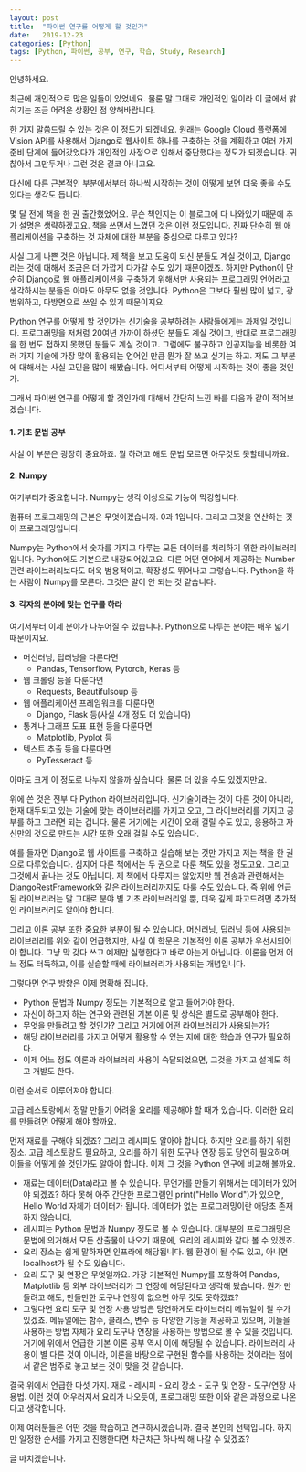 ```yaml
---
layout: post
title:  "파이썬 연구를 어떻게 할 것인가"
date:   2019-12-23
categories: [Python]
tags: [Python, 파이썬, 공부, 연구, 학습, Study, Research]
---
```


안녕하세요.

최근에 개인적으로 많은 일들이 있었네요. 물론 말 그대로 개인적인 일이라 이 글에서 밝히기는 조금 어려운 상황인 점 양해바랍니다.

한 가지 말씀드릴 수 있는 것은 이 정도가 되겠네요. 원래는 Google Cloud 플랫폼에 Vision API를 사용해서 Django로 웹사이트 하나를 구축하는 것을 계획하고 여러 가지 준비 단계에 들어갔었다가 개인적인 사정으로 인해서 중단했다는 정도가 되겠습니다. 귀찮아서 그만두거나 그런 것은 결코 아니고요.

대신에 다른 근본적인 부분에서부터 하나씩 시작하는 것이 어떻게 보면 더욱 좋을 수도 있다는 생각도 듭니다.

몇 달 전에 책을 한 권 출간했었어요. 무슨 책인지는 이 블로그에 다 나와있기 때문에 추가 설명은 생략하겠고요. 책을 쓰면서 느꼈던 것은 이런 정도입니다. 진짜 단순히 웹 애플리케이션을 구축하는 것 자체에 대한 부분을 중심으로 다루고 있다? 

사실 그게 나쁜 것은 아닙니다. 제 책을 보고 도움이 되신 분들도 계실 것이고, Django라는 것에 대해서 조금은 더 가깝게 다가갈 수도 있기 때문이겠죠. 하지만 Python이 단순히 Django로 웹 애플리케이션을 구축하기 위해서만 사용되는 프로그래밍 언어라고 생각하시는 분들은 아마도 아무도 없을 것입니다. Python은 그보다 훨씬 많이 넓고, 광범위하고, 다방면으로 쓰일 수 있기 때문이지요.

Python 연구를 어떻게 할 것인가는 신기술을 공부하려는 사람들에게는 과제일 것입니다. 프로그래밍을 저처럼 20여년 가까이 하셨던 분들도 계실 것이고, 반대로 프로그래밍을 한 번도 접하지 못했던 분들도 계실 것이고. 그럼에도 불구하고 인공지능을 비롯한 여러 가지 기술에 가장 많이 활용되는 언어인 만큼 뭔가 잘 쓰고 싶기는 하고. 저도 그 부분에 대해서는 사실 고민을 많이 해봤습니다. 어디서부터 어떻게 시작하는 것이 좋을 것인가.

그래서 파이썬 연구를 어떻게 할 것인가에 대해서 간단히 느낀 바를 다음과 같이 적어보겠습니다.

#### 1. 기초 문법 공부

사실 이 부분은 굉장히 중요하죠. 뭘 하려고 해도 문법 모르면 아무것도 못할테니까요.

#### 2. Numpy

여기부터가 중요합니다. Numpy는 생각 이상으로 기능이 막강합니다.

컴퓨터 프로그래밍의 근본은 무엇이겠습니까. 0과 1입니다. 그리고 그것을 연산하는 것이 프로그래밍입니다.

Numpy는 Python에서 숫자를 가지고 다루는 모든 데이터를 처리하기 위한 라이브러리입니다. Python에도 기본으로 내장되어있고요. 다른 어떤 언어에서 제공하는 Number 관련 라이브러리보다도 더욱 범용적이고, 확장성도 뛰어나고 그렇습니다. Python을 하는 사람이 Numpy를 모른다. 그것은 말이 안 되는 것 같습니다.

#### 3. 각자의 분야에 맞는 연구를 하라

여기서부터 이제 분야가 나누어질 수 있습니다. Python으로 다루는 분야는 매우 넓기 때문이지요.

* 머신러닝, 딥러닝을 다룬다면
    + Pandas, Tensorflow, Pytorch, Keras 등
* 웹 크롤링 등을 다룬다면
    + Requests, Beautifulsoup 등
* 웹 애플리케이션 프레임워크를 다룬다면
    + Django, Flask 등(사실 4개 정도 더 있습니다)
* 통계나 그래프 도표 표현 등을 다룬다면
    + Matplotlib, Pyplot 등
* 텍스트 추출 등을 다룬다면
    + PyTesseract 등

아마도 크게 이 정도로 나누지 않을까 싶습니다. 물론 더 있을 수도 있겠지만요.

위에 쓴 것은 전부 다 Python 라이브러리입니다. 신기술이라는 것이 다른 것이 아니라, 현재 대두되고 있는 기술에 맞는 라이브러리를 가지고 오고, 그 라이브러리를 가지고 공부를 하고 그러면 되는 겁니다. 물론 거기에는 시간이 오래 걸릴 수도 있고, 응용하고 자신만의 것으로 만드는 시간 또한 오래 걸릴 수도 있습니다.

예를 들자면 Django로 웹 사이트를 구축하고 실습해 보는 것만 가지고 저는 책을 한 권으로 다루었습니다. 심지어 다른 책에서는 두 권으로 다룬 책도 있을 정도고요. 그리고 그것에서 끝나는 것도 아닙니다. 제 책에서 다루지는 않았지만 웹 전송과 관련해서는 DjangoRestFramework와 같은 라이브러리까지도 다룰 수도 있습니다. 즉 위에 언급된 라이브리러는 말 그대로 분야 별 기초 라이브러리일 뿐, 더욱 깊게 파고드려면 추가적인 라이브러리도 알아야 합니다.

그리고 이론 공부 또한 중요한 부분이 될 수 있습니다. 머신러닝, 딥러닝 등에 사용되는 라이브러리를 위와 같이 언급했지만, 사실 이 학문은 기본적인 이론 공부가 우선시되어야 합니다. 그냥 막 갖다 쓰고 예제만 실행한다고 바로 아는게 아닙니다. 이론을 먼저 어느 정도 터득하고, 이를 실습할 때에 라이브러리가 사용되는 개념입니다. 

그렇다면 연구 방향은 이제 명확해 집니다.

* Python 문법과 Numpy 정도는 기본적으로 알고 들어가야 한다.
* 자신이 하고자 하는 연구와 관련된 기본 이론 및 상식은 별도로 공부해야 한다.
* 무엇을 만들려고 할 것인가? 그리고 거기에 어떤 라이브러리가 사용되는가?
* 해당 라이브러리를 가지고 어떻게 활용할 수 있는 지에 대한 학습과 연구가 필요하다.
* 이제 어느 정도 이론과 라이브러리 사용이 숙달되었으면, 그것을 가지고 설계도 하고 개발도 한다.

이런 순서로 이루어져야 합니다.

고급 레스토랑에서 정말 만들기 어려울 요리를 제공해야 할 때가 있습니다. 이러한 요리를 만들려면 어떻게 해야 할까요.

먼저 재료를 구해야 되겠죠? 그리고 레시피도 알아야 합니다. 하지만 요리를 하기 위한 장소. 고급 레스토랑도 필요하고, 요리를 하기 위한 도구나 연장 등도 당연히 필요하며, 이들을 어떻게 쓸 것인가도 알아야 합니다. 이제 그 것을 Python 연구에 비교해 볼까요.

* 재료는 데이터(Data)라고 볼 수 있습니다. 무언가를 만들기 위해서는 데이터가 있어야 되겠죠? 하다 못해 아주 간단한 프로그램인 print("Hello World")가 있으면, Hello World 자체가 데이터가 됩니다. 데이터가 없는 프로그래밍이란 애당초 존재하지 않습니다.
* 레시피는 Python 문법과 Numpy 정도로 볼 수 있습니다. 대부분의 프로그래밍은 문법에 의거해서 모든 산출물이 나오기 때문에, 요리의 레시피와 같다 볼 수 있겠죠.
* 요리 장소는 쉽게 말하자면 인프라에 해당됩니다. 웹 환경이 될 수도 있고, 아니면 localhost가 될 수도 있습니다. 
* 요리 도구 및 연장은 무엇일까요. 가장 기본적인 Numpy를 포함하여 Pandas, Matplotlib 등 외부 라이브러리가 그 연장에 해당된다고 생각해 봤습니다. 뭔가 만들려고 해도, 만들만한 도구나 연장이 없으면 아무 것도 못하겠죠?
* 그렇다면 요리 도구 및 연장 사용 방법은 당연하게도 라이브러리 메뉴얼이 될 수가 있겠죠. 메뉴얼에는 함수, 클래스, 변수 등 다양한 기능을 제공하고 있으며, 이들을 사용하는 방법 자체가 요리 도구나 연장을 사용하는 방법으로 볼 수 있을 것입니다. 거기에 위에서 언급한 기본 이론 공부 역시 이에 해당될 수 있습니다. 라이브러리 사용이 별 다른 것이 아니라, 이론을 바탕으로 구현된 함수를 사용하는 것이라는 점에서 같은 범주로 놓고 보는 것이 맞을 것 같습니다.

결국 위에서 언급한 다섯 가지. 재료 - 레시피 - 요리 장소 - 도구 및 연장 - 도구/연장 사용법. 이런 것이 어우러져서 요리가 나오듯이, 프로그래밍 또한 이와 같은 과정으로 나온다고 생각합니다.

이제 여러분들은 어떤 것을 학습하고 연구하시겠습니까. 결국 본인의 선택입니다. 하지만 일정한 순서를 가지고 진행한다면 차근차근 하나씩 해 나갈 수 있겠죠?

글 마치겠습니다.
